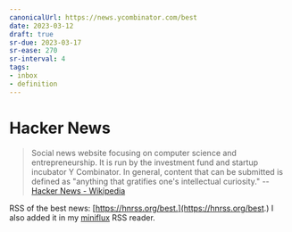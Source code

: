 ```yaml
---
canonicalUrl: https://news.ycombinator.com/best
date: 2023-03-12
draft: true
sr-due: 2023-03-17
sr-ease: 270
sr-interval: 4
tags:
- inbox
- definition
---
```


# Hacker News

> Social news website focusing on computer science and entrepreneurship. It is
> run by the investment fund and startup incubator Y Combinator. In general,
> content that can be submitted is defined as "anything that gratifies one's
> intellectual curiosity." --
> [Hacker News - Wikipedia](https://en.wikipedia.org/wiki/Hacker_News)

RSS of the best news: [https://hnrss.org/best.](https://hnrss.org/best.) I also added it in my
[miniflux](./miniflux.md) RSS reader.